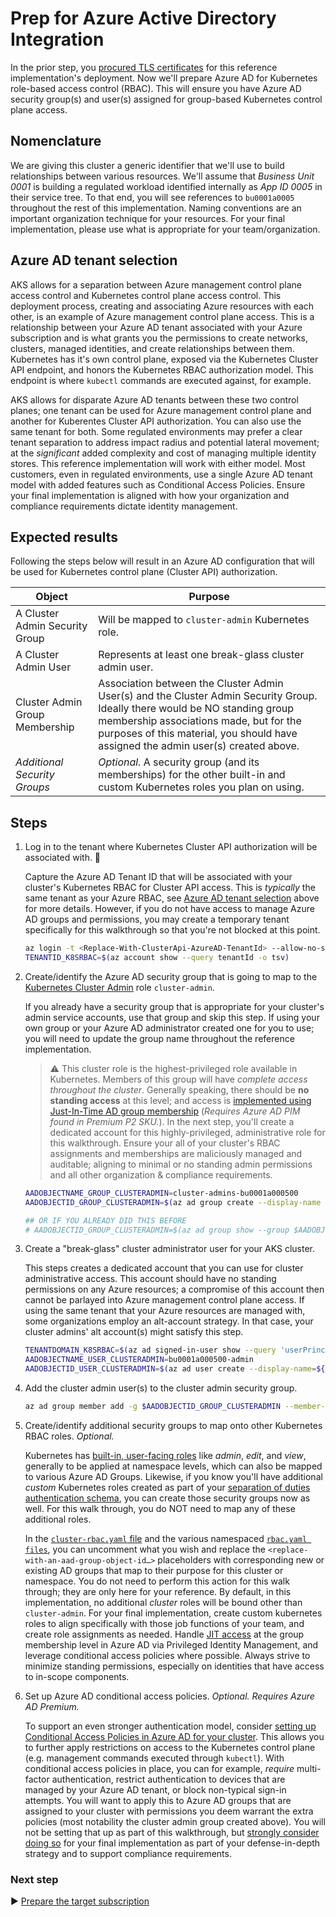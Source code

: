 # Prep for Azure Active Directory Integration

In the prior step, you [procured TLS certificates](./02-ca-certificates.md) for this reference implementation's deployment. Now we'll prepare Azure AD for Kubernetes role-based access control (RBAC). This will ensure you have Azure AD security group(s) and user(s) assigned for group-based Kubernetes control plane access.

## Nomenclature

We are giving this cluster a generic identifier that we'll use to build relationships between various resources. We'll assume that _Business Unit 0001_ is building a regulated workload identified internally as _App ID 0005_ in their service tree. To that end, you will see references to `bu0001a0005` throughout the rest of this implementation. Naming conventions are an important organization technique for your resources. For your final implementation, please use what is appropriate for your team/organization.

## Azure AD tenant selection

AKS allows for a separation between Azure management control plane access control and Kubernetes control plane access control. This deployment process, creating and associating Azure resources with each other, is an example of Azure management control plane access. This is a relationship between your Azure AD tenant associated with your Azure subscription and is what grants you the permissions to create networks, clusters, managed identities, and create relationships between them. Kubernetes has it's own control plane, exposed via the Kubernetes Cluster API endpoint, and honors the Kubernetes RBAC authorization model. This endpoint is where `kubectl` commands are executed against, for example.

AKS allows for disparate Azure AD tenants between these two control planes; one tenant can be used for Azure management control plane and another for Kuberentes Cluster API authorization. You can also use the same tenant for both. Some regulated environments may prefer a clear tenant separation to address impact radius and potential lateral movement; at the _significant_ added complexity and cost of managing multiple identity stores. This reference implementation will work with either model. Most customers, even in regulated environments, use a single Azure AD tenant model with added features such as Conditional Access Policies. Ensure your final implementation is aligned with how your organization and compliance requirements dictate identity management.

## Expected results

Following the steps below will result in an Azure AD configuration that will be used for Kubernetes control plane (Cluster API) authorization.

| Object                         | Purpose                                                 |
|--------------------------------|---------------------------------------------------------|
| A Cluster Admin Security Group | Will be mapped to `cluster-admin` Kubernetes role.      |
| A Cluster Admin User           | Represents at least one break-glass cluster admin user. |
| Cluster Admin Group Membership | Association between the Cluster Admin User(s) and the Cluster Admin Security Group. Ideally there would be NO standing group membership associations made, but for the purposes of this material, you should have assigned the admin user(s) created above. |
| _Additional Security Groups_   | _Optional._ A security group (and its memberships) for the other built-in and custom Kubernetes roles you plan on using. |

## Steps

1. Log in to the tenant where Kubernetes Cluster API authorization will be associated with. 🛑

   Capture the Azure AD Tenant ID that will be associated with your cluster's Kubernetes RBAC for Cluster API access. This is _typically_ the same tenant as your Azure RBAC, see [Azure AD tenant selection](#Azure-AD-tenant-selection) above for more details. However, if you do not have access to manage Azure AD groups and permissions, you may create a temporary tenant specifically for this walkthrough so that you're not blocked at this point.

   ```bash
   az login -t <Replace-With-ClusterApi-AzureAD-TenantId> --allow-no-subscriptions
   TENANTID_K8SRBAC=$(az account show --query tenantId -o tsv)
   ```

1. Create/identify the Azure AD security group that is going to map to the [Kubernetes Cluster Admin](https://kubernetes.io/docs/reference/access-authn-authz/rbac/#user-facing-roles) role `cluster-admin`.

   If you already have a security group that is appropriate for your cluster's admin service accounts, use that group and skip this step. If using your own group or your Azure AD administrator created one for you to use; you will need to update the group name throughout the reference implementation.

   > :warning: This cluster role is the highest-privileged role available in Kubernetes. Members of this group will have _complete access throughout the cluster_. Generally speaking, there should be **no standing access** at this level; and access is [implemented using Just-In-Time AD group membership](https://docs.microsoft.com/azure/aks/managed-aad#configure-just-in-time-cluster-access-with-azure-ad-and-aks) (_Requires Azure AD PIM found in Premium P2 SKU._). In the next step, you'll create a dedicated account for this highly-privileged, administrative role for this walkthrough. Ensure your all of your cluster's RBAC assignments and memberships are maliciously managed and auditable; aligning to minimal or no standing admin permissions and all other organization & compliance requirements.

   ```bash
   AADOBJECTNAME_GROUP_CLUSTERADMIN=cluster-admins-bu0001a000500
   AADOBJECTID_GROUP_CLUSTERADMIN=$(az ad group create --display-name $AADOBJECTNAME_GROUP_CLUSTERADMIN --mail-nickname $AADOBJECTNAME_GROUP_CLUSTERADMIN --description "Principals in this group are cluster admins in the bu0001a000500 cluster." --query objectId -o tsv)
   
   ## OR IF YOU ALREADY DID THIS BEFORE
   # AADOBJECTID_GROUP_CLUSTERADMIN=$(az ad group show --group $AADOBJECTNAME_GROUP_CLUSTERADMIN --query objectId -o tsv)
   ```

1. Create a "break-glass" cluster administrator user for your AKS cluster.

   This steps creates a dedicated account that you can use for cluster administrative access. This account should have no standing permissions on any Azure resources; a compromise of this account then cannot be parlayed into Azure management control plane access. If using the same tenant that your Azure resources are managed with, some organizations employ an alt-account strategy. In that case, your cluster admins' alt account(s) might satisfy this step.

   ```bash
   TENANTDOMAIN_K8SRBAC=$(az ad signed-in-user show --query 'userPrincipalName' -o tsv | cut -d '@' -f 2 | sed 's/\"//')
   AADOBJECTNAME_USER_CLUSTERADMIN=bu0001a000500-admin
   AADOBJECTID_USER_CLUSTERADMIN=$(az ad user create --display-name=${AADOBJECTNAME_USER_CLUSTERADMIN} --user-principal-name ${AADOBJECTNAME_USER_CLUSTERADMIN}@${TENANTDOMAIN_K8SRBAC} --force-change-password-next-login --password ChangeMebu0001a0005AdminChangeMe --query objectId -o tsv)
   ```

1. Add the cluster admin user(s) to the cluster admin security group.

   ```bash
   az ad group member add -g $AADOBJECTID_GROUP_CLUSTERADMIN --member-id $AADOBJECTID_USER_CLUSTERADMIN
   ```

1. Create/identify additional security groups to map onto other Kubernetes RBAC roles. _Optional._

   Kubernetes has [built-in, user-facing roles](https://kubernetes.io/docs/reference/access-authn-authz/rbac/#user-facing-roles) like _admin_, _edit_, and _view_, generally to be applied at namespace levels, which can also be mapped to various Azure AD Groups. Likewise, if you know you'll have additional _custom_ Kubernetes roles created as part of your [separation of duties authentication schema](../rbac-suggestions.md), you can create those security groups now as well. For this walk through, you do NOT need to map any of these additional roles.

   In the [`cluster-rbac.yaml` file](/cluster-manifests/cluster-rbac.yaml) and the various namespaced [`rbac.yaml files`](/cluster-manifests/cluster-baseline-settings/rbac.yaml), you can uncomment what you wish and replace the `<replace-with-an-aad-group-object-id…>` placeholders with corresponding new or existing AD groups that map to their purpose for this cluster or namespace. You do not need to perform this action for this walk through; they are only here for your reference. By default, in this implementation, no additional _cluster_ roles will be bound other than `cluster-admin`. For your final implementation, create custom kubernetes roles to align specifically with those job functions of your team, and create role assignments as needed. Handle [JIT access](https://docs.microsoft.com/azure/active-directory/privileged-identity-management/groups-features) at the group membership level in Azure AD via Privileged Identity Management, and leverage conditional access policies where possible. Always strive to minimize standing permissions, especially on identities that have access to in-scope components.

1. Set up Azure AD conditional access policies. _Optional. Requires Azure AD Premium._

   To support an even stronger authentication model, consider [setting up Conditional Access Policies in Azure AD for your cluster](https://docs.microsoft.com/azure/aks/managed-aad#use-conditional-access-with-azure-ad-and-aks). This allows you to further apply restrictions on access to the Kubernetes control plane (e.g. management commands executed through `kubectl`). With conditional access policies in place, you can for example, _require_ multi-factor authentication, restrict authentication to devices that are managed by your Azure AD tenant, or block non-typical sign-in attempts. You will want to apply this to Azure AD groups that are assigned to your cluster with permissions you deem warrant the extra policies (most notability the cluster admin group created above). You will not be setting that up as part of this walkthrough, but [strongly consider doing so](../conditional-access.md) for your final implementation as part of your defense-in-depth strategy and to support compliance requirements.

### Next step

:arrow_forward: [Prepare the target subscription](./04-subscription.md)
